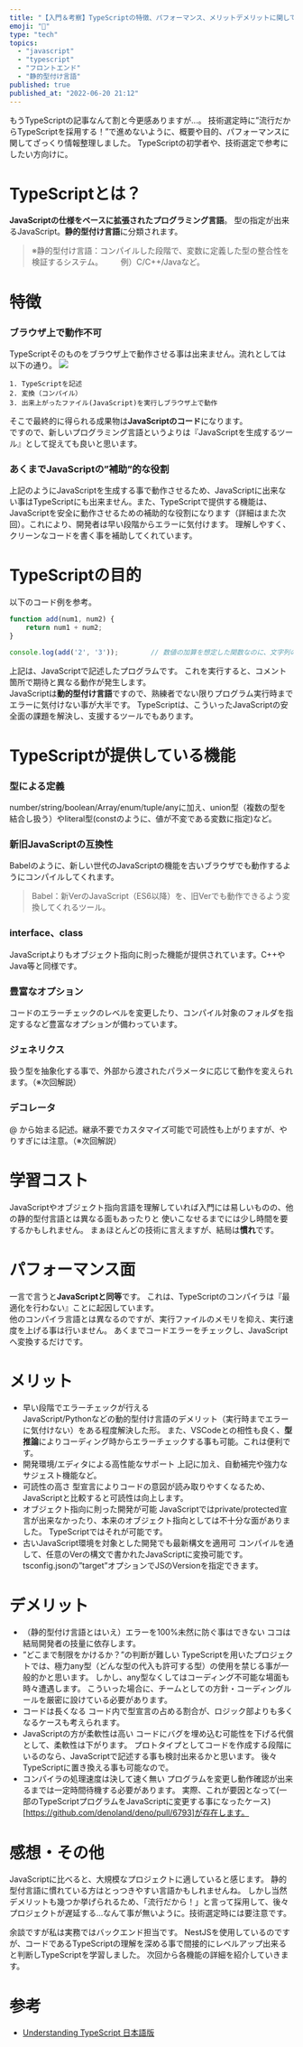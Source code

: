```yaml
---
title: "【入門＆考察】TypeScriptの特徴、パフォーマンス、メリットデメリットに関して"
emoji: "🤬"
type: "tech"
topics:
  - "javascript"
  - "typescript"
  - "フロントエンド"
  - "静的型付け言語"
published: true
published_at: "2022-06-20 21:12"
---
```


もうTypeScriptの記事なんて割と今更感ありますが...。
技術選定時に”流行だからTypeScriptを採用する！”で進めないように、概要や目的、パフォーマンスに関してざっくり情報整理しました。
TypeScriptの初学者や、技術選定で参考にしたい方向けに。

# TypeScriptとは？
**JavaScriptの仕様をベースに拡張されたプログラミング言語**。
型の指定が出来るJavaScript。**静的型付け言語**に分類されます。    
> ※静的型付け言語：コンパイルした段階で、変数に定義した型の整合性を検証するシステム。 
> 　　例）C/C++/Javaなど。


# 特徴

### ブラウザ上で動作不可  
TypeScriptそのものをブラウザ上で動作させる事は出来ません。流れとしては以下の通り。
![](https://storage.googleapis.com/zenn-user-upload/5972b4974c56-20220620.png)

    1. TypeScriptを記述 
    2. 変換（コンパイル）
    3. 出来上がったファイル(JavaScript)を実行しブラウザ上で動作  

  そこで最終的に得られる成果物は**JavaScriptのコード**になります。  
ですので、新しいプログラミング言語というよりは『JavaScriptを生成するツール』として捉えても良いと思います。    

### あくまでJavaScriptの”補助”的な役割
上記のようにJavaScriptを生成する事で動作させるため、JavaScriptに出来ない事はTypeScriptにも出来ません。また、TypeScriptで提供する機能は、JavaScriptを安全に動作させるための補助的な役割になります（詳細はまた次回）。これにより、開発者は早い段階からエラーに気付けます。
理解しやすく、クリーンなコードを書く事を補助してくれています。

# TypeScriptの目的 
以下のコード例を参考。
```js
function add(num1, num2) {
    return num1 + num2;
}

console.log(add('2', '3'));        // 数値の加算を想定した関数なのに、文字列の結合が起こる.
```

上記は、JavaScriptで記述したプログラムです。
これを実行すると、コメント箇所で期待と異なる動作が発生します。  
JavaScriptは**動的型付け言語**ですので、熟練者でない限りプログラム実行時までエラーに気付けない事が大半です。
TypeScriptは、こういったJavaScriptの安全面の課題を解決し、支援するツールでもあります。


# TypeScriptが提供している機能
### 型による定義    
number/string/boolean/Array/enum/tuple/anyに加え、union型（複数の型を結合し扱う）やliteral型(constのように、値が不変である変数に指定)など。
### 新旧JavaScriptの互換性
Babelのように、新しい世代のJavaScriptの機能を古いブラウザでも動作するようにコンパイルしてくれます。
> Babel：新VerのJavaScript（ES6以降）を、旧Verでも動作できるよう変換してくれるツール。
### interface、class
JavaScriptよりもオブジェクト指向に則った機能が提供されています。C++やJava等と同様です。
### 豊富なオプション  
コードのエラーチェックのレベルを変更したり、コンパイル対象のフォルダを指定するなど豊富なオプションが備わっています。
### ジェネリクス
扱う型を抽象化する事で、外部から渡されたパラメータに応じて動作を変えられます。（※次回解説）
### デコレータ    
@ から始まる記述。継承不要でカスタマイズ可能で可読性も上がりますが、やりすぎには注意。（※次回解説）

# 学習コスト
JavaScriptやオブジェクト指向言語を理解していれば入門には易しいものの、他の静的型付言語とは異なる面もあったりと
使いこなせるまでには少し時間を要するかもしれません。
まぁほとんどの技術に言えますが、結局は**慣れ**です。

# パフォーマンス面
一言で言うと**JavaScriptと同等**です。
これは、TypeScriptのコンパイラは『最適化を行わない』ことに起因しています。  
他のコンパイラ言語とは異なるのですが、実行ファイルのメモリを抑え、実行速度を上げる事は行いません。
あくまでコードエラーをチェックし、JavaScriptへ変換するだけです。

# メリット
* 早い段階でエラーチェックが行える   
    JavaScript/Pythonなどの動的型付け言語のデメリット（実行時までエラーに気付けない）をある程度解決した形。
    また、VSCodeとの相性も良く、**型推論**によりコーディング時からエラーチェックする事も可能。これは便利です。
* 開発環境/エディタによる高性能なサポート
    上記に加え、自動補完や強力なサジェスト機能など。
* 可読性の高さ
    型宣言によりコードの意図が読み取りやすくなるため、JavaScriptと比較すると可読性は向上します。
* オブジェクト指向に則った開発が可能
    JavaScriptではprivate/protected宣言が出来なかったり、本来のオブジェクト指向としては不十分な面がありました。
    TypeScriptではそれが可能です。
* 古いJavaScript環境を対象とした開発でも最新構文を適用可
    コンパイルを通して、任意のVerの構文で書かれたJavaScriptに変換可能です。
    tsconfig.jsonの”target”オプションでJSのVersionを指定できます。

# デメリット
* （静的型付け言語とはいえ）エラーを100%未然に防ぐ事はできない
    ココは結局開発者の技量に依存します。
* ”どこまで制限をかけるか？”の判断が難しい
    TypeScriptを用いたプロジェクトでは、極力any型（どんな型の代入も許可する型）の使用を禁じる事が一般的かと思います。
    しかし、any型なくしてはコーディング不可能な場面も時々遭遇します。
    こういった場合に、チームとしての方針・コーディングルールを厳密に設けている必要があります。
* コードは長くなる
    コード内で型宣言の占める割合が、ロジック部よりも多くなるケースも考えられます。
* JavaScriptの方が柔軟性は高い
    コードにバグを埋め込む可能性を下げる代償として、柔軟性は下がります。
    プロトタイプとしてコードを作成する段階にいるのなら、JavaScriptで記述する事も検討出来るかと思います。
    後々TypeScriptに置き換える事も可能なので。
* コンパイラの処理速度は決して速く無い
    プログラムを変更し動作確認が出来るまでは一定時間待機する必要があります。
    実際、これが要因となって(一部のTypeScriptプログラムをJavaScriptに変更する事になったケース)[https://github.com/denoland/deno/pull/6793]が存在します。

# 感想・その他
JavaScriptに比べると、大規模なプロジェクトに適していると感じます。
静的型付言語に慣れている方はとっつきやすい言語かもしれませんね。
しかし当然デメリットも幾つか挙げられるため、「流行だから！」と言って採用して、後々プロジェクトが遅延する...なんて事が無いように。技術選定時には要注意です。

余談ですが私は実務ではバックエンド担当です。
NestJSを使用しているのですが、コードであるTypeScriptの理解を深める事で間接的にレベルアップ出来ると判断しTypeScriptを学習しました。
次回から各機能の詳細を紹介していきます。

# 参考
* [Understanding TypeScript 日本語版](https://www.udemy.com/course/understanding-typescript-jp/)